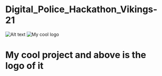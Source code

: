 # Digital_Police_Hackathon_Vikings-21
![Alt text](path.jpg?raw=true "Title")
<img src="path.jpg" alt="My cool logo"/>
# My cool project and above is the logo of it
